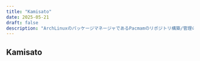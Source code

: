 ```yaml
---
title: "Kamisato"
date: 2025-05-21
draft: false
description: "ArchLinuxのパッケージマネージャであるPacmamのリポジトリ構築/管理のためのツール"
---
```


## Kamisato
